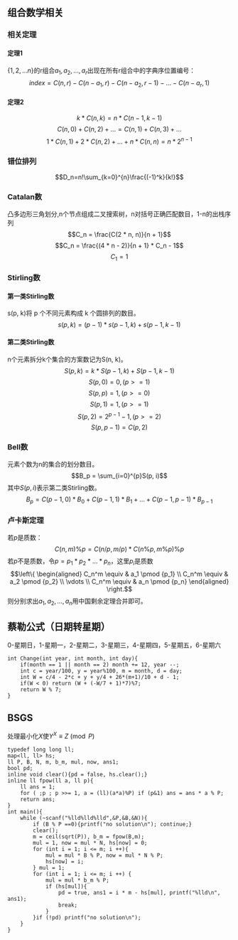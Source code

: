 组合数学相关
------------

### 相关定理

#### 定理1

$\{1, 2, … n\}$的r组合$a_1, a_2,...,a_r$出现在所有r组合中的字典序位置编号：
$$index = C(n, r) - C(n - a_1, r) - C(n - a_2, r - 1) - … - C(n - a_r, 1)$$

#### 定理2

$$k * C(n, k) = n * C(n - 1, k - 1)$$
$$C(n, 0) + C(n, 2) + … = C(n, 1) + C(n, 3) + …$$
$$1 * C(n, 1) + 2 * C(n, 2) + … + n * C(n, n) = n * 2^{n - 1}$$

### 错位排列

$$D_n=n!\sum_{k=0}^{n}\frac{(-1)^k}{k!}$$

### Catalan数

凸多边形三角划分,n个节点组成二叉搜索树，n对括号正确匹配数目，1-n的出栈序列
$$C_n = \frac{C(2 * n, n)}{n + 1}$$
$$C_n = \frac{(4 * n - 2)}{n + 1} * C_n - 1$$ $$C_1 = 1$$

### Stirling数

#### 第一类Stirling数

s(p, k)将 p 个不同元素构成 k 个圆排列的数目。
$$s(p, k) = (p - 1) * s(p - 1, k) + s(p - 1, k - 1)$$

#### 第二类Stirling数

n个元素拆分k个集合的方案数记为S(n, k)。
$$S(p, k) = k * S(p - 1, k) + S(p - 1, k - 1)$$
$$S(p, 0) = 0, (p >= 1)$$ $$S(p, p) = 1, (p >= 0)$$
$$S(p, 1) = 1, (p >= 1)$$ $$S(p, 2) = 2^{p - 1} - 1, (p >= 2)$$
$$S(p, p - 1) = C(p, 2)$$

### Bell数

元素个数为n的集合的划分数目。 $$B_p = \sum_{i=0}^{p}S(p, i)$$
其中$S(p,i)$表示第二类Stirling数。
$$B_p = C(p - 1, 0) * B_0 + C(p - 1, 1) * B_1 + … + C(p - 1, p - 1) * B_{p - 1}$$

### 卢卡斯定理

若$p$是质数： $$C(n,m)\%p=C(n/p,m/p)*C(n\%p,m\%p)\%p$$
若$p$不是质数，令$p=p_1*p_2*...*p_n$，这里$p_i$是质数 $$\left\{
\begin{aligned}
C_n^m \equiv & a_1 \pmod {p_1} \\
C_n^m \equiv & a_2 \pmod {p_2} \\
\vdots \\
C_n^m \equiv & a_n \pmod {p_n}
\end{aligned}
\right.$$ 则分别求出$a_1,a_2,...,a_n$用中国剩余定理合并即可。

蔡勒公式（日期转星期）
----------------------

0-星期日，1-星期一，2-星期二，3-星期三，4-星期四，5-星期五，6-星期六

    int Change(int year, int month, int day){
        if(month == 1 || month == 2) month += 12, year --;
        int c = year/100, y = year%100, m = month, d = day;
        int W = c/4 - 2*c + y + y/4 + 26*(m+1)/10 + d - 1;
        if(W < 0) return (W + (-W/7 + 1)*7)%7;
        return W % 7;
    }

BSGS
----

处理最小化$X$使$Y^X \equiv Z\pmod P$

    typedef long long ll;
    map<ll, ll> hs;
    ll P, B, N, m, b_m, mul, now, ans1;
    bool pd;
    inline void clear(){pd = false, hs.clear();}
    inline ll fpow(ll a, ll p){
        ll ans = 1;
        for ( ;p ; p >>= 1, a = (ll)(a*a)%P) if (p&1) ans = ans * a % P;
        return ans;
    }
    int main(){
        while (~scanf("%lld%lld%lld",&P,&B,&N)){
            if (B % P ==0){printf("no solution\n"); continue;}
            clear();
            m = ceil(sqrt(P)), b_m = fpow(B,m);
            mul = 1, now = mul * N, hs[now] = 0;
            for (int i = 1; i <= m; i ++){
                mul = mul * B % P, now = mul * N % P;
                hs[now] = i;
            } mul = 1;
            for (int i = 1; i <= m; i ++) {
                mul = mul * b_m % P;
                if (hs[mul]){
                    pd = true, ans1 = i * m - hs[mul], printf("%lld\n", ans1);
                    break;
                }
            }if (!pd) printf("no solution\n");
        }
    }
